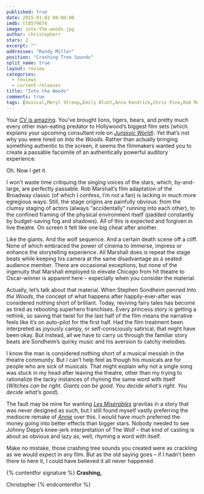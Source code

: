```yaml
---
published: true
date: 2015-01-02 08:00:00
imdb: tt8579674
image: into-the-woods.jpg
author: christopherr
stars: 2
excerpt: ""
addressee: "Randy Miller"
position: "Crashing Tree Sounds"
split_name: true
layout: review
categories: 
  - reviews
  - current-releases
title: "Into the Woods"
comments: true
tags: [musical,Meryl Streep,Emily Blunt,Anna Kendrick,Chris Pine,Rob Marshall,fairy tale]
--- 
```

Your [CV is amazing](http://www.imdb.com/name/nm0589174/?ref_=ttfc_fc_cr497). You’ve brought lions, tigers, bears, and pretty much every other man-eating predator to Hollywood’s biggest film sets (which explains your upcoming consultant role on [_Jurassic World_](http://www.imdb.com/title/tt0369610/fullcredits?ref_=tt_ov_st_sm)). Yet that’s not why you were hired on _Into the Woods_. Rather than actually bringing something authentic to the screen, it seems the filmmakers wanted you to create a passable facsimile of an authentically powerful auditory experience.

Oh. Now I get it.

I won’t waste time critiquing the singing voices of the stars, which, by-and-large, are perfectly passable. Rob Marshall’s film adaptation of the Broadway classic (of which I confess, I’m not a fan) is lacking in much more egregious ways. Still, the stage origins are painfully obvious: from the clumsy staging of actors (always “accidentally” running into each other), to the confined framing of the physical environment itself (padded constantly by budget-saving fog and shadows). All of this is expected and forgiven in live theatre. On screen it felt like one big cheat after another.

Like the giants. And the wolf sequence. And a certain death scene off a cliff.  None of which embraced the power of cinema to immerse, impress or enhance the storytelling experience. All Marshall does is repeat the stage beats while keeping his camera at the same disadvantage as a seated audience member. There are occasional exceptions, but none of the ingenuity that Marshall employed to elevate _Chicago_ from hit theatre to Oscar-winner is apparent here – especially when you consider the material.

Actually, let’s talk about that material. When Stephen Sondheim penned _Into the Woods_, the concept of what happens after happily-ever-after was considered nothing short of brilliant. Today, reviving fairy tales has become as tired as rebooting superhero franchises. Every princess story is getting a rethink, so saving that twist for the last half of the film means the narrative feels like it’s on auto-pilot for the first half. Had the film treatment been interpreted as joyously campy, or self-consciously satirical, that might have been okay. But instead, all we have to carry us through the familiar story beats are Sondheim’s quirky music and his aversion to catchy melodies. 

I know the man is considered nothing short of a musical messiah in the theatre community. But I can’t help feel as though his musicals are for people who are sick of musicals. That might explain why not a single song was stuck in my head after leaving the theatre, other than my trying to rationalize the tacky instances of rhyming the same word with itself (_Witches can be right. Giants can be good. You decide what’s right. You decide what’s good_). 

The fault may be mine for wanting [_Les Misérables_](http://www.dearcastandcrew.com/content/2013/1/2/les-miserables.html) gravitas in a story that was never designed as such, but I still found myself vastly preferring the mediocre remake of [_Annie_](http://www.dearcastandcrew.com/content/2014/12/20/annie.html) over this. I would have much preferred the money going into better effects than bigger stars. Nobody needed to see Johnny Depp’s knee-jerk interpretation of The Wolf – that kind of casting is about as obvious and lazy as, well, rhyming a word with itself.

Make no mistake, those crashing tree sounds you created were as crackling as we would expect in any film. But as the old saying goes – if I hadn’t been there to here it, I could have believed it all never happened.

{% contentfor signature %}
**Crashing,**

Christopher
{% endcontentfor %}